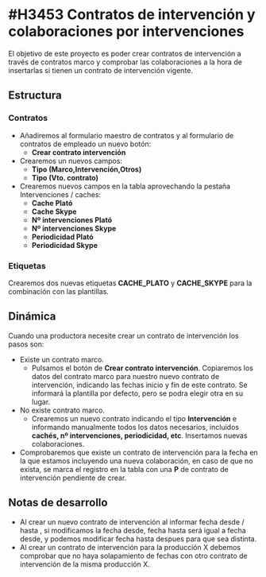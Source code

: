 # #H3453 Contratos de intervención y colaboraciones por intervenciones

El objetivo de este proyecto es poder crear contratos de intervención a través de contratos marco y comprobar las colaboraciones a la hora de insertarlas si tienen un contrato de intervención vigente.

## Estructura

### Contratos
* Añadiremos al formulario maestro de contratos y al formulario de contratos de empleado un nuevo botón:
    * **Crear contrato intervención**
* Crearemos un nuevos campos:
    * **Tipo (Marco,Intervención,Otros)**
    * **Tipo (Vto. contrato)**
* Crearemos nuevos campos en la tabla aprovechando la pestaña Intervenciones / caches:
    * **Cache Plató**
    * **Cache Skype**
    * **Nº intervenciones Plató**
    * **Nº intervenciones Skype**
    * **Periodicidad Plató**
    * **Periodicidad Skype**

### Etiquetas
Crearemos dos nuevas etiquetas **CACHE_PLATO** y **CACHE_SKYPE** para la combinación con las plantillas.

## Dinámica
Cuando una productora necesite crear un contrato de intervención los pasos son:
* Existe un contrato marco.
    * Pulsamos el botón de **Crear contrato intervención**. Copiaremos los datos del contrato marco para nuestro nuevo contrato de intervención, indicando las fechas inicio y fin de este contrato. Se informará la plantilla por defecto, pero se podra elegir otra en su lugar.
* No existe contrato marco.
    * Crearemos un nuevo contrato indicando el tipo **Intervención** e informando manualmente todos los datos necesarios, incluidos **cachés, nº intervenciones, periodicidad, etc**.
Insertamos nuevas colaboraciones.
* Comprobaremos que existe un contrato de intervención para la fecha en la que estamos incluyendo una nueva colaboración, en caso de que no exista, se marca el registro en la tabla con una **P** de contrato de intervención pendiente de crear.


## Notas de desarrollo
* Al crear un nuevo contrato de intervención al informar fecha desde / hasta , si modificamos la fecha desde, fecha hasta será igual a fecha desde, y podemos modificar fecha hasta despues para que sea distinta.
* Al crear un contrato de intervención para la producción X debemos comprobar que no haya solapamiento de fechas con otro contrato de intervención de la misma producción X.



